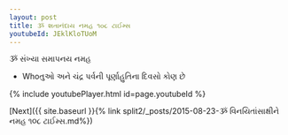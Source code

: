 ```yaml
---
layout: post
title: ૐ શતાનંદાય નમહ ૧૦૮ ટાઈમ્સ
youtubeId: JEklKloTUoM
---
```

 
 
 ૐ સંખ્યા સમાપનય નમહ  
 
 -  Whoતુઓ અને ચંદ્ર પર્વની પૂર્ણાહુતિના દિવસો કોણ છે 
 
  
 
  
 
 
 
 
 
 


{% include youtubePlayer.html id=page.youtubeId %}
 
[Next]({{ site.baseurl }}{% link  split2/_posts/2015-08-23-ૐ વિનયિતાંસાક્ષીને નમહ ૧૦૮ ટાઈમ્સ.md%})
 
